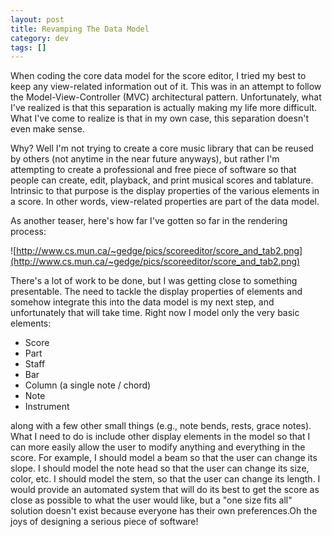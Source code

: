 ```yaml
---           
layout: post
title: Revamping The Data Model
category: dev
tags: []
---
```

When coding the core data model for the score editor, I tried my best to keep
any view-related information out of it. This was in an attempt to follow the
Model-View-Controller (MVC) architectural pattern. Unfortunately, what I've
realized is that this separation is actually making my life more difficult.
What I've come to realize is that in my own case, this separation doesn't even
make sense.

<!-- more -->

Why? Well I'm not trying to create a core music library that can be reused by
others (not anytime in the near future anyways), but rather I'm attempting to
create a professional and free piece of software so that people can create,
edit, playback, and print musical scores and tablature. Intrinsic to that
purpose is the display properties of the various elements in a score. In other
words, view-related properties are part of the data model.

As another teaser, here's how far I've gotten so far in the rendering process:

![http://www.cs.mun.ca/~gedge/pics/scoreeditor/score_and_tab2.png](http://www.cs.mun.ca/~gedge/pics/scoreeditor/score_and_tab2.png)

There's a lot of work to be done, but I was getting close to something
presentable. The need to tackle the display properties of elements and somehow
integrate this into the data model is my next step, and unfortunately that will
take time. Right now I model only the very basic elements:

* Score
* Part
* Staff
* Bar
* Column (a single note / chord)
* Note
* Instrument

along with a few other small things (e.g., note bends, rests, grace notes).
What I need to do is include other display elements in the model so that I can
more easily allow the user to modify anything and everything in the score. For
example, I should model a beam so that the user can change its slope. I should
model the note head so that the user can change its size, color, etc. I should
model the stem, so that the user can change its length. I would provide an
automated system that will do its best to get the score as close as possible to
what the user would like, but a "one size fits all" solution doesn't exist
because everyone has their own preferences.Oh the joys of designing a serious
piece of software!
